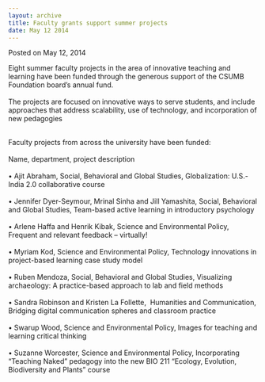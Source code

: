 ```yaml
---
layout: archive
title: Faculty grants support summer projects
date: May 12 2014
---
```





<span class="date">Posted on May 12, 2014    </span>
<p>Eight summer faculty projects in the area of innovative teaching
and learning have been funded through the generous support of the
CSUMB Foundation board&#x2019;s annual fund.&#x2028;&#x2028;&#x2028;&#x2028;<br>
<br>
The projects are focused on innovative ways to serve students, and
include approaches that address scalability, use of technology, and
incorporation of new pedagogies</br></br></p>
<p>Faculty projects from across the university have been
funded:<br>
<br>
Name, department, project description<br>
<br>
&#x2022; Ajit Abraham, Social, Behavioral and Global Studies,
Globalization: U.S.-India 2.0 collaborative course<br>
<br>
&#x2022; Jennifer Dyer-Seymour, Mrinal Sinha and Jill Yamashita, Social,
Behavioral and Global Studies, Team-based active learning in
introductory psychology<br>
<br>
&#x2022; Arlene Haffa and Henrik Kibak, Science and Environmental Policy,
Frequent and relevant feedback &#x2013; virtually!<br>
<br>
&#x2022; Myriam Kod, Science and Environmental Policy, Technology
innovations in project-based learning case study model<br>
<br>
&#x2022; Ruben Mendoza, Social, Behavioral and Global Studies, Visualizing
archaeology: A practice-based approach to lab and field
methods<br>
<br>
&#x2022; Sandra Robinson and Kristen La Follette,&#x2028; Humanities and
Communication, Bridging digital communication spheres and classroom
practice<br>
<br>
&#x2022; Swarup Wood, Science and Environmental Policy, Images for
teaching and learning critical thinking<br>
<br>
&#x2022; Suzanne Worcester, Science and Environmental Policy,
Incorporating &#x201C;Teaching Naked&#x201D; pedagogy into the new BIO 211
&#x201C;Ecology, Evolution, Biodiversity and Plants&#x201D; course<br>
&#xA0;</br></br></br></br></br></br></br></br></br></br></br></br></br></br></br></br></br></br></br></p>





